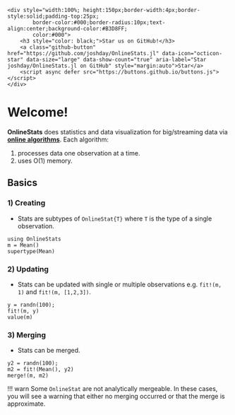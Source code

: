 ```@raw html
<div style="width:100%; height:150px;border-width:4px;border-style:solid;padding-top:25px;
        border-color:#000;border-radius:10px;text-align:center;background-color:#B3D8FF;
        color:#000">
    <h3 style="color: black;">Star us on GitHub!</h3>
    <a class="github-button" href="https://github.com/joshday/OnlineStats.jl" data-icon="octicon-star" data-size="large" data-show-count="true" aria-label="Star joshday/OnlineStats.jl on GitHub" style="margin:auto">Star</a>
    <script async defer src="https://buttons.github.io/buttons.js"></script>
</div>
```

# Welcome!

**OnlineStats** does statistics and data visualization for big/streaming data via [**online algorithms**](https://en.wikipedia.org/wiki/Online_algorithm).  Each algorithm:

1. processes data one observation at a time.
2. uses O(1) memory.


## Basics

### 1) Creating

- Stats are subtypes of `OnlineStat{T}` where `T` is the type of a single observation.

```@repl index
using OnlineStats
m = Mean()
supertype(Mean)
```

### 2) Updating

- Stats can be updated with single or multiple observations e.g. `fit!(m, 1)` and `fit!(m, [1,2,3])`.

```@repl index
y = randn(100);
fit!(m, y)
value(m)
```

### 3) Merging

- Stats can be merged.

```@repl index
y2 = randn(100);
m2 = fit!(Mean(), y2)
merge!(m, m2)
```

!!! warn
    Some `OnlineStat` are not analytically mergeable.  In these cases, you will see a warning that 
    either no merging occurred or that the merge is approximate.
